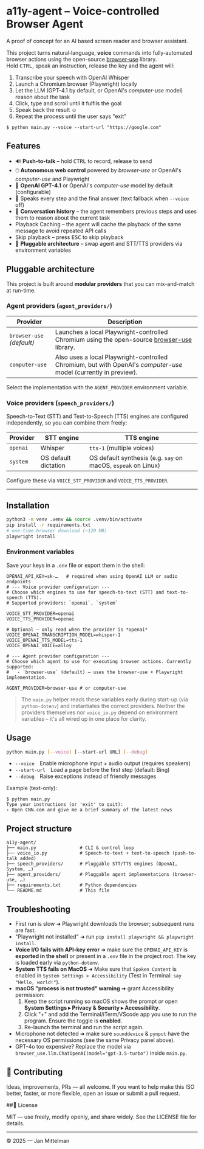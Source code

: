 # a11y-agent – Voice-controlled Browser Agent

A proof of concept for an AI based screen reader and browser assistant.

This project turns natural‐language, **voice** commands into fully‐automated browser actions using the open-source [browser-use](https://github.com/browser-use/browser-use) library.  
Hold <kbd>CTRL</kbd>, speak an instruction, release the key and the agent will:

1. Transcribe your speech with OpenAI Whisper
2. Launch a Chromium browser (Playwright) locally
3. Let the LLM (GPT-4.1 by default, or OpenAI's _computer-use_ model) reason about the task
4. Click, type and scroll until it fulfils the goal
5. Speak back the result ☺︎
6. Repeat the process until the user says "exit"

```
$ python main.py --voice --start-url "https://google.com"
```

## Features

- 🔊 **Push-to-talk** – hold <kbd>CTRL</kbd> to record, release to send
- 🖱️ **Autonomous web control** powered by _browser-use_ or OpenAI's _computer-use_ and Playwright
- 🦜 **OpenAI GPT-4.1** or OpenAI's _computer-use_ model by default (configurable)
- 💬 Speaks every step and the final answer (text fallback when `--voice` off)
- 🔄 **Conversation history** – the agent remembers previous steps and uses them to reason about the current task
- Playback Caching – the agent will cache the playback of the same message to avoid repeated API calls
- Skip playback – press <kbd>ESC</kbd> to skip playback
- 🔌 **Pluggable architecture** – swap agent and STT/TTS providers via environment variables

## Pluggable architecture

This project is built around **modular providers** that you can mix-and-match at run-time.

### Agent providers (`agent_providers/`)

| Provider                  | Description                                                                                                                              |
| ------------------------- | ---------------------------------------------------------------------------------------------------------------------------------------- |
| `browser-use` _(default)_ | Launches a local Playwright-controlled Chromium using the open-source [browser-use](https://github.com/browser-use/browser-use) library. |
| `computer-use`            | Also uses a local Playwright-controlled Chromium, but with OpenAI's _computer-use_ model (currently in preview).                         |

Select the implementation with the `AGENT_PROVIDER` environment variable.

### Voice providers (`speech_providers/`)

Speech-to-Text (STT) and Text-to-Speech (TTS) engines are configured independently, so you can combine them freely:

| Provider | STT engine           | TTS engine                                                    |
| -------- | -------------------- | ------------------------------------------------------------- |
| `openai` | Whisper              | `tts-1` (multiple voices)                                     |
| `system` | OS default dictation | OS default synthesis (e.g. `say` on macOS, `espeak` on Linux) |

Configure these via `VOICE_STT_PROVIDER` and `VOICE_TTS_PROVIDER`.

---

## Installation

```bash
python3 -m venv .venv && source .venv/bin/activate
pip install -r requirements.txt
# one-time browser download (~120 MB)
playwright install
```

### Environment variables

Save your keys in a `.env` file or export them in the shell:

```
OPENAI_API_KEY=sk-…   # required when using OpenAI LLM or audio endpoints
# --- Voice provider configuration ---
# Choose which engines to use for speech-to-text (STT) and text-to-speech (TTS).
# Supported providers: `openai`, `system`

VOICE_STT_PROVIDER=openai
VOICE_TTS_PROVIDER=openai

# Optional – only read when the provider is *openai*
VOICE_OPENAI_TRANSCRIPTION_MODEL=whisper-1
VOICE_OPENAI_TTS_MODEL=tts-1
VOICE_OPENAI_VOICE=alloy

# --- Agent provider configuration ---
# Choose which agent to use for executing browser actions. Currently supported:
#   - `browser-use` (default) – uses the browser-use + Playwright implementation.

AGENT_PROVIDER=browser-use # or computer-use
```

> The `main.py` helper reads these variables early during start-up (via
> `python-dotenv`) and instantiates the correct providers. Neither the
> providers themselves nor `voice_io.py` depend on environment variables – it's
> all wired up in one place for clarity.

## Usage

```bash
python main.py [--voice] [--start-url URL] [--debug]
```

- `--voice` Enable microphone input + audio output (requires speakers)
- `--start-url` Load a page before the first step (default: Bing)
- `--debug` Raise exceptions instead of friendly messages

Example (text-only):

```
$ python main.py
Type your instructions (or 'exit' to quit):
› Open CNN.com and give me a brief summary of the latest news
```

## Project structure

```
a11y-agent/
├── main.py                # CLI & control loop
├── voice_io.py            # Speech-to-text + text-to-speech (push-to-talk added)
├── speech_providers/      # Pluggable STT/TTS engines (OpenAI, System, …)
├── agent_providers/       # Pluggable agent implementations (browser-use, …)
├── requirements.txt       # Python dependencies
└── README.md              # This file
```

## Troubleshooting

- First run is slow ➜ Playwright downloads the browser; subsequent runs are fast.
- "Playwright not installed" ➜ run `pip install playwright && playwright install`.
- **Voice I/O fails with API-key error** ➜ make sure the `OPENAI_API_KEY` is **exported in the shell** or present in a `.env` file in the project root. The key is loaded early via `python-dotenv`.
- **System TTS fails on MacOS** ➜ Make sure that `Spoken Content` is enabled in `System Settings > Accessibility` (Test in Terminal: `say "Hello, world!"`).
- **macOS "process is not trusted" warning** ➜ grant Accessibility permission:
  1. Keep the script running so macOS shows the prompt _or_ open **System Settings ▸ Privacy & Security ▸ Accessibility**.
  2. Click "+" and add the Terminal/iTerm/VScode app you use to run the program. Ensure the toggle is **enabled**.
  3. Re-launch the terminal and run the script again.
- Microphone not detected ➜ make sure `sounddevice` & `pynput` have the necessary OS permissions (see the same Privacy panel above).
- GPT-4o too expensive? Replace the model via `browser_use.llm.ChatOpenAI(model="gpt-3.5-turbo")` inside `main.py`.

## 🤝 Contributing

Ideas, improvements, PRs — all welcome. If you want to help make this ISO better, faster, or more flexible, open an issue or submit a pull request.

##📜 License

MIT — use freely, modify openly, and share widely. See the LICENSE file for details.

---

© 2025 — Jan Mittelman
